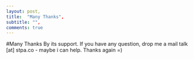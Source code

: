 ```yaml
---
layout: post,
title:  "Many Thanks",
subtitle: "",
comments: true
---
```


#Many Thanks
By its support. If you have any question, drop me a mail talk [at] stpa.co - maybe i can help. Thanks again =)

